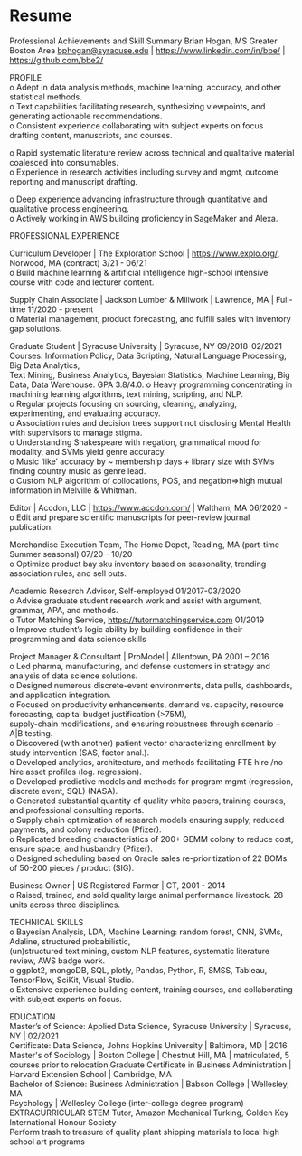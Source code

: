 # Resume
Professional Achievements and Skill Summary
Brian Hogan, MS
Greater Boston Area
bphogan@syracuse.edu | https://www.linkedin.com/in/bbe/ | https://github.com/bbe2/

PROFILE  
  o	Adept in data analysis methods, machine learning, accuracy, and other statistical methods.  
  o	Text capabilities facilitating research, synthesizing viewpoints, and generating actionable recommendations.  
  o	Consistent experience collaborating with subject experts on focus drafting content, manuscripts, and courses.  
  
  o	Rapid systematic literature review across technical and qualitative material coalesced into consumables.  
  o	Experience in research activities including survey and mgmt, outcome reporting and manuscript drafting. 
  
  o	Deep experience advancing infrastructure through quantitative and qualitative process engineering.  
  o Actively working in AWS building proficiency in SageMaker and Alexa.  

PROFESSIONAL EXPERIENCE  

Curriculum Developer | The Exploration School | https://www.explo.org/, Norwood, MA (contract)       3/21 - 06/21  
  o	Build machine learning & artificial intelligence high-school intensive course with code and lecturer content.

Supply Chain Associate | Jackson Lumber & Millwork | Lawrence, MA | Full-time                  11/2020 - present  
  o	Material management, product forecasting, and fulfill sales with inventory gap solutions.

Graduate Student | Syracuse University | Syracuse, NY                                           09/2018-02/2021  
Courses: Information Policy, Data Scripting, Natural Language Processing, Big Data Analytics,  
  Text Mining, Business Analytics, Bayesian Statistics, Machine Learning, Big Data, Data Warehouse. GPA 3.8/4.0. 
  o	Heavy programming concentrating in machining learning algorithms, text mining, scripting, and NLP.  
  o	Regular projects focusing on sourcing, cleaning, analyzing, experimenting, and evaluating accuracy.  
  o	Association rules and decision trees support not disclosing Mental Health with supervisors to manage stigma.  
  o	Understanding Shakespeare with negation, grammatical mood for modality, and SVMs yield genre accuracy.  
  o	Music ‘like’ accuracy by ~ membership days + library size with SVMs finding country music as genre lead.  
  o	Custom NLP algorithm of collocations, POS, and negation=>high mutual information in Melville & Whitman.  

Editor | Accdon, LLC | https://www.accdon.com/ | Waltham, MA                                    06/2020 -                                                        
  o	Edit and prepare scientific manuscripts for peer-review journal publication.  

Merchandise Execution Team, The Home Depot, Reading, MA  (part-time Summer seasonal)            07/20 - 10/20  
  o	Optimize product bay sku inventory based on seasonality, trending association rules, and sell outs.  
 
Academic Research Advisor, Self-employed                                                        01/2017-03/2020  
  o	Advise graduate student research work and assist with argument, grammar, APA, and methods.  
  o	Tutor Matching Service, https://tutormatchingservice.com                                      01/2019  
  o	Improve student’s logic ability by building confidence in their programming and data science skills  

Project Manager & Consultant | ProModel | Allentown, PA    2001 – 2016  
o	Led pharma, manufacturing, and defense customers in strategy and analysis of data science solutions.  
o	Designed numerous discrete-event environments, data pulls, dashboards, and application integration.  
o	Focused on productivity enhancements, demand vs. capacity, resource forecasting, capital budget justification (>75M),  
  supply-chain modifications, and ensuring robustness through scenario + A|B testing.  
o	Discovered (with another) patient vector characterizing enrollment by study intervention (SAS, factor anal.).  
o	Developed analytics, architecture, and methods facilitating FTE hire /no hire asset profiles (log. regression).  
o	Developed predictive models and methods for program mgmt (regression, discrete event, SQL) (NASA).    
o	Generated substantial quantity of quality white papers, training courses, and professional consulting reports.  
o	Supply chain optimization of research models ensuring supply, reduced payments, and colony reduction (Pfizer).    
o	Replicated breeding characteristics of 200+ GEMM colony to reduce cost, ensure space, and husbandry (Pfizer).    
o	Designed scheduling based on Oracle sales re-prioritization of 22 BOMs of 50-200 pieces / product (SIG).    

Business Owner | US Registered Farmer | CT, 2001 - 2014  
o	Raised, trained, and sold quality large animal performance livestock. 28 units across three disciplines.  

TECHNICAL SKILLS  
  o	Bayesian Analysis, LDA, Machine Learning: random forest, CNN, SVMs, Adaline, structured probabilistic,   
   (un)structured text mining, custom NLP features, systematic literature review, AWS badge work.  
  o	ggplot2, mongoDB, SQL, plotly, Pandas, Python, R, SMSS, Tableau, TensorFlow, SciKit, Visual Studio.  
  o	Extensive experience building content, training courses, and collaborating with subject experts on focus.   

EDUCATION  
  Master’s of Science: Applied Data Science, Syracuse University | Syracuse, NY | 02/2021   
  Certificate: Data Science, Johns Hopkins University | Baltimore, MD | 2016  
  Master's of Sociology | Boston College | Chestnut Hill, MA | matriculated, 5 courses prior to relocation
  Graduate Certificate in Business Administration | Harvard Extension School | Cambridge, MA  
  Bachelor of Science:  Business Administration | Babson College | Wellesley, MA  
                      Psychology | Wellesley College (inter-college degree program)
EXTRACURRICULAR
 STEM Tutor, Amazon Mechanical Turking, Golden Key International Honour Society  
 Perform trash to treasure of quality plant shipping materials to local high school art programs  
